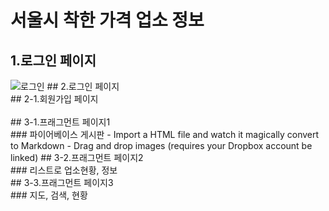 # 서울시 착한 가격 업소 정보<br>
## 1.로그인 페이지
<img src="https://user-images.githubusercontent.com/48502969/59730242-9aaade00-927c-11e9-9339-50ddab03949f.png" alt="로그인">
## 2.로그인 페이지<br>
## 2-1.회원가입 페이지<br><br>
## 3-1.프래그먼트 페이지1<br>
### 파이어베이스 게시판
 - Import a HTML file and watch it magically convert to Markdown
 - Drag and drop images (requires your Dropbox account be linked)
## 3-2.프래그먼트 페이지2<br>
### 리스트로 업소현황, 정보<br>
## 3-3.프래그먼트 페이지3<br>
### 지도, 검색, 현황<br>
